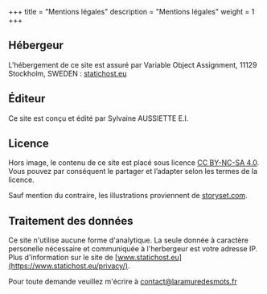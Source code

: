 +++
title = "Mentions légales"
description = "Mentions légales"
weight = 1
+++

## Hébergeur

L’hébergement de ce site est assuré par Variable Object Assignment, 11129 Stockholm, SWEDEN : [statichost.eu](https://www.statichost.eu/privacy/)

## Éditeur

Ce site est conçu et édité par Sylvaine AUSSIETTE E.I.

## Licence

Hors image, le contenu de ce site est placé sous licence [CC BY-NC-SA 4.0](https://creativecommons.org/licenses/by-nc-sa/4.0/). Vous pouvez par conséquent le partager et l’adapter selon les termes de la licence.

Sauf mention du contraire, les illustrations proviennent de [storyset.com](https://storyset.com).

## Traitement des données

Ce site n'utilise aucune forme d'analytique. La seule donnée à caractère personelle nécessaire et communiquée à l'herbergeur est votre adresse IP. Plus d'information sur le site de [www.statichost.eu](https://www.statichost.eu/privacy/).

Pour toute demande veuillez m'écrire à <a href="mailto:%63%6f%6e%74%61%63%74%40%6c%61%72%61%6d%75%72%65%64%65%73%6d%6f%74%73%2e%66%72">contact&commat;laramuredesmots&period;fr</a>
